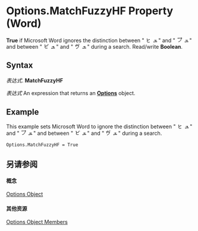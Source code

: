 
# Options.MatchFuzzyHF Property (Word)

 **True** if Microsoft Word ignores the distinction between "
![](images/fe283_ZA06051762.gif)
![](images/fe284_ZA06051763.gif)" and "
![](images/fe238_ZA06051718.gif)
![](images/fe284_ZA06051763.gif)" and between "
![](images/fe285_ZA06051764.gif)
![](images/fe284_ZA06051763.gif)" and "
![](images/fe267_ZA06051746.gif)
![](images/fe284_ZA06051763.gif)" during a search. Read/write  **Boolean**.


## Syntax

 _表达式_. **MatchFuzzyHF**

 _表达式_ An expression that returns an **[Options](873b7b99-3fe1-fd89-9ece-a9355cb827dc.md)** object.


## Example

This example sets Microsoft Word to ignore the distinction between "
![](images/fe283_ZA06051762.gif)
![](images/fe284_ZA06051763.gif)" and "
![](images/fe238_ZA06051718.gif)
![](images/fe284_ZA06051763.gif)" and between "
![](images/fe285_ZA06051764.gif)
![](images/fe284_ZA06051763.gif)" and "
![](images/fe267_ZA06051746.gif)
![](images/fe284_ZA06051763.gif)" during a search.


```
Options.MatchFuzzyHF = True
```


## 另请参阅


#### 概念


[Options Object](873b7b99-3fe1-fd89-9ece-a9355cb827dc.md)
#### 其他资源


[Options Object Members](http://msdn.microsoft.com/library/76cd9dfe-6bbb-4c3d-0bfc-79a62bedd15e%28Office.15%29.aspx)